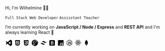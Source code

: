 ## 
 Hi, I'm Wilhelmine 👩‍💻
 
`Full Stack Web Developer`
`Assisstant Teacher`

 I’m currently working on **JavaScript / Node / Express** and **REST API** and I'm always learning React 🦚
 

![visual-studio](./img/visual-studio.png)
![html5](./img/html5.png)
![css3](./img/css3.png)
![sass](./img/sass.png)
![tailwind-css](./img/tailwind-css.png)
![bootstrap](./img/bootstrap.png)
![javascript](./img/javascript.png)
![nodejs](./img/nodejs.png)
![react](./img/react.png)
![mongodb](./img/mongodb.png)